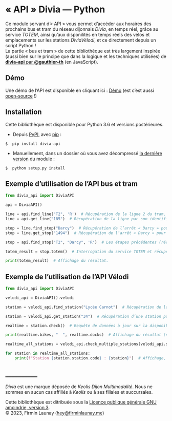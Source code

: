 # «&nbsp;API&nbsp;» Divia&nbsp;—&nbsp;Python

Ce module servant  d’«&nbsp;API&nbsp;» vous permet d’accéder aux horaires des prochains bus et tram du réseau dijonnais *Divia*, en temps réel, grâce au service *TOTEM*, ainsi qu’aux disponilités en temps réels des vélos et emplacements sur les stations *DiviaVélodi*, et ce directement depuis un script Python&nbsp;!  
La partie «&nbsp;bus et tram&nbsp;» de cette bibliothèque est très largement inspirée (aussi bien sur le principe que dans la logique et les techniques utilisées) de [**divia-api** par **@gauthier-th**](https://github.com/gauthier-th/divia-api) (en JavaScript).

## Démo

Une démo de l’API est disponible en cliquant ici&nbsp;: [Démo](https://pda.firminlaunay.me/) (est c’est aussi [open-source](https://github.com/filau/pda_demo)&nbsp;!)

## Installation

Cette bibliothèque est disponible pour Python 3.6 et versions postérieures.  
  
* Depuis [PyPI](https://pypi.org), avec [pip](https://pypi.org/project/pip/)&nbsp;:
```
$  pip install divia-api
```

* Manuellement, dans un dossier où vous avez décompressé [la dernière version](https://github.com/filau/python_divia_api/releases/latest) du module&nbsp;:
```
$  python setup.py install
```

## Exemple d’utilisation de l’API bus et tram

```python
from divia_api import DiviaAPI

api = DiviaAPI()

line = api.find_line("T2", 'R')  # Récupération de la ligne 2 du tram, dans la direction « R » (« A » étant la valeur par défaut).
line = api.get_line("185")  # Récupération de la ligne par son identifiant unique (ici le 185, qui correspond à la ligne 2 du tram, dans la direction « R ».

stop = line.find_stop("Darcy")  # Récupération de l’arrêt « Darcy » pour cette ligne.
stop = line.get_stop("1494")  # Récupération de l’arrêt « Darcy » pour cette ligne, à partir de son identifiant unique.

stop = api.find_stop("T2", "Darcy", 'R')  # Les étapes précédentes (récupération de la ligne et de l’arrêt) peuvent également être combinées.

totem_result = stop.totem()  # Interrogation du service TOTEM et récupération des prochains horaires. C’est une liste d’objets « datetime.datetime » qui est retournée par la fonction.

print(totem_result)  # Affichage du résultat.
```

## Exemple de l’utilisation de l’API Vélodi

```python
from divia_api import DiviaAPI

velodi_api = DiviaAPI().velodi

station = velodi_api.find_station("Lycée Carnot")  # Récupération de la station DiviaVélodi « Lycée Carnot ».

station = velodi_api.get_station("34")  # Récupération d’une station par son identifiant. Ici, l’identifiant « 34 » correspond à la station « Lycée Carnot ».

realtime = station.check()  # Requête de données à jour sur la disponibilité des vélos et des emplacements dans cette station.

print(realtime.bikes, "  ", realtime.docks)  # Affichage du résultat (nombre de vélos disponibles et nombre de places disponibles sur la station).

realtime_all_stations = velodi_api.check_multiple_stations(velodi_api.stations)  # Requête de données à jour sur l’intégralité des stations du réseau.

for station in realtime_all_stations:
    print(f"Station {station.station.code} : {station}")  # Affichage, pour chaque station du réseau, du numéro de la station et du résultat.
```

## __________

*Divia* est une marque déposée de *Keolis Dijon Multimodalité*. Nous ne sommes en aucun cas affiliés à *Keolis* ou à ses filiales et succursales.  
  
Cette bibliothèque est ditribuée sous la [Licence publique générale GNU amoindrie, version 3](https://www.gnu.org/licenses/lgpl-3.0.fr.html).  
© 2023, Firmin Launay ([hey@firminlaunay.me](mailto:hey@firminlaunay.me))
